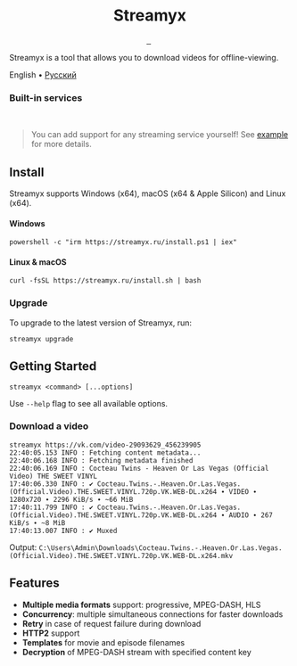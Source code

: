 <p align="center">
  <h1 align="center">Streamyx</h1>
</p>

<p align="center">
  <a aria-label="Join Discord community" href="https://discord.gg/fHMgAgc7gU">
    <img alt="" src="https://img.shields.io/badge/Discord-server-black?style=flat&logo=Discord&logoColor=white">
  </a>
  <a aria-label="Join Telegram community" href="https://t.me/streamyxtalks">
    <img alt="" src="https://img.shields.io/badge/Telegram-chat-black?style=flat&logo=Telegram&logoColor=white">
  </a>
  <img alt="" src="https://img.shields.io/github/downloads/vitalygashkov/streamyx/latest/total?style=flat&color=black">
  <img alt="" src="https://img.shields.io/github/downloads/vitalygashkov/streamyx/total?style=flat&color=black">
</p>

Streamyx is a tool that allows you to download videos for offline-viewing.

<div align="left">
  <span>English</span> •
  <a href="https://github.com/vitalygashkov/streamyx/tree/main/README.ru.md">Pусский</a>
</div>

### Built-in services

<a aria-label="Crunchyroll" href="https://crunchyroll.com"><img alt="" src="https://img.shields.io/badge/Crunchyroll-F47521?style=flat-square&logo=crunchyroll&logoColor=white"></a>
<a aria-label="Weibo" href="https://m.weibo.cn/"><img alt="" src="https://img.shields.io/badge/Weibo-D62B2A?style=flat-square&logo=sina-weibo&logoColor=white"></a>
<a aria-label="SoundCloud" href="https://soundcloud.com/"><img alt="" src="https://img.shields.io/badge/SoundCloud-FF3300?style=flat-square&logo=soundcloud&logoColor=white"></a>
<a aria-label="VK" href="https://vk.com/video"><img alt="" src="https://img.shields.io/badge/VK-0077ff.svg?&style=flat-square&logo=vk&logoColor=white"></a>
<a aria-label="Rutube" href="https://rutube.ru/"><img alt="" src="https://img.shields.io/badge/RUTUBE-100943?style=flat-square&logoColor=white"></a>
<a aria-label="VirtualRoom" href="https://virtualroom.ru/"><img alt="" src="https://img.shields.io/badge/VirtualRoom-01aade?style=flat-square&logoColor=white"></a>
<a aria-label="НТВ" href="https://www.ntv.ru/"><img alt="" src="https://img.shields.io/badge/НТВ-00aa01?style=flat-square&logoColor=white"></a>

> You can add support for any streaming service yourself! See [example](https://github.com/vitalygashkov/streamyx-service-example) for more details.

## Install

Streamyx supports Windows (x64), macOS (x64 & Apple Silicon) and Linux (x64).

#### Windows

```shell
powershell -c "irm https://streamyx.ru/install.ps1 | iex"
```

#### Linux & macOS

```shell
curl -fsSL https://streamyx.ru/install.sh | bash
```

### Upgrade

To upgrade to the latest version of Streamyx, run:

```shell
streamyx upgrade
```

## Getting Started

```shell
streamyx <command> [...options]
```

Use `--help` flag to see all available options.

### Download a video

```shell
streamyx https://vk.com/video-29093629_456239905
22:40:05.153 INFO : Fetching content metadata...
22:40:06.168 INFO : Fetching metadata finished
22:40:06.169 INFO : Cocteau Twins - Heaven Or Las Vegas (Official Video) THE SWEET VINYL
17:40:06.330 INFO : ✔ Cocteau.Twins.-.Heaven.Or.Las.Vegas.(Official.Video).THE.SWEET.VINYL.720p.VK.WEB-DL.x264 ∙ VIDEO ∙ 1280x720 ∙ 2296 KiB/s ∙ ~66 MiB
17:40:11.799 INFO : ✔ Cocteau.Twins.-.Heaven.Or.Las.Vegas.(Official.Video).THE.SWEET.VINYL.720p.VK.WEB-DL.x264 ∙ AUDIO ∙ 267 KiB/s ∙ ~8 MiB
17:40:13.007 INFO : ✔ Muxed
```

Output: `C:\Users\Admin\Downloads\Cocteau.Twins.-.Heaven.Or.Las.Vegas.(Official.Video).THE.SWEET.VINYL.720p.VK.WEB-DL.x264.mkv`

## Features

- **Multiple media formats** support: progressive, MPEG-DASH, HLS
- **Concurrency**: multiple simultaneous connections for faster downloads
- **Retry** in case of request failure during download
- **HTTP2** support
- **Templates** for movie and episode filenames
- **Decryption** of MPEG-DASH stream with specified content key
